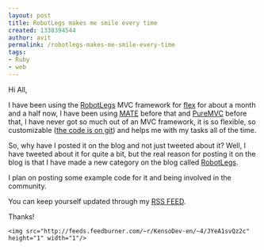 ```yaml
---
layout: post
title: RobotLegs makes me smile every time
created: 1338394544
author: avit
permalink: /robotlegs-makes-me-smile-every-time
tags:
- Ruby
- web
---
```

<p>Hi All,</p>

<p>I have been using the <a href='http://www.robotlegs.org/' target='_blank'>RobotLegs</a> MVC framework for <a href='http://www.kensodev.com/category/flex/' target='_blank' title='Flex'>flex</a> for about a month and a half now, I have been using <a href='http://mate.asfusion.com/' target='_blank'>MATE</a> before that and <a href='http://puremvc.org/' target='_blank'>PureMVC</a> before that, I have never got so much out of an MVC framework, it is so flexible, so customizable (<a href='http://github.com/KensoDev/robotlegs-framework' target='_blank'>the code is on git</a>) and helps me with my tasks all of the time.</p>

<p>So, why have I posted it on the blog and not just tweeted about it? Well, I have tweeted about it for quite a bit, but the real reason for posting it on the blog is that I have made a new category on the blog called <a href='http://www.kensodev.com/category/robotlegs/'>RobotLegs</a>.</p>

<p>I plan on posting some example code for it and being involved in the community.</p>

<p>You can keep yourself updated through my <a href='http://feeds.feedburner.com/KensoDev-en' target='_blank'>RSS FEED</a>.</p>

<p>Thanks!</p>
      
    <img src="http://feeds.feedburner.com/~r/KensoDev-en/~4/JYeA1svQz2c" height="1" width="1"/>
